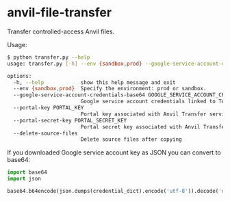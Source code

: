 # anvil-file-transfer

Transfer controlled-access Anvil files.

Usage:
```bash
$ python transfer.py --help
usage: transfer.py [-h] --env {sandbox,prod} --google-service-account-credentials-base64 GOOGLE_SERVICE_ACCOUNT_CREDENTIALS_BASE64 --portal-key PORTAL_KEY --portal-secret-key PORTAL_SECRET_KEY [--delete-source-files]

options:
  -h, --help            show this help message and exit
  --env {sandbox,prod}  Specify the environment: prod or sandbox.
  --google-service-account-credentials-base64 GOOGLE_SERVICE_ACCOUNT_CREDENTIALS_BASE64
                        Google service account credentials linked to Terra workspace, base64 encoded
  --portal-key PORTAL_KEY
                        Portal key associated with Anvil Transfer service account user
  --portal-secret-key PORTAL_SECRET_KEY
                        Portal secret key associated with Anvil Transfer service account user
  --delete-source-files
                        Delete source files after copying
```

If you downloaded Google service account key as JSON you can convert to base64:

```python
import base64
import json

base64.b64encode(json.dumps(credential_dict).encode('utf-8')).decode('utf-8')
```